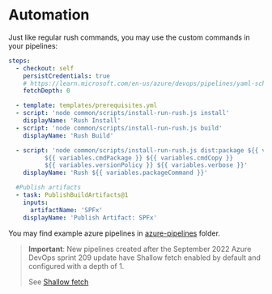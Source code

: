 ﻿# Automation

Just like regular rush commands, you may use the custom commands in your pipelines:

```yml
steps:
  - checkout: self
    persistCredentials: true
    # https://learn.microsoft.com/en-us/azure/devops/pipelines/yaml-schema/steps-checkout?view=azure-pipelines#remarks
    fetchDepth: 0

  - template: templates/prerequisites.yml
  - script: 'node common/scripts/install-run-rush.js install'
    displayName: 'Rush Install'
  - script: 'node common/scripts/install-run-rush.js build'
    displayName: 'Rush Build'

  - script: 'node common/scripts/install-run-rush.js dist:package ${{ variables.packageAll }} ${{ variables.prerelease }}
          ${{ variables.cmdPackage }} ${{ variables.cmdCopy }}
          ${{ variables.versionPolicy }} ${{ variables.verbose }}'
    displayName: 'Rush ${{ variables.packageCommand }}'

  #Publish artifacts
  - task: PublishBuildArtifacts@1
    inputs:
      artifactName: 'SPFx'
    displayName: 'Publish Artifact: SPFx'
```

You may find example azure pipelines in [azure-pipelines](../azure-pipelines/) folder.
> **Important**: New pipelines created after the September 2022 Azure DevOps sprint 209 update have Shallow fetch enabled by default and configured with a depth of 1.
>
>See [Shallow fetch](https://learn.microsoft.com/en-us/azure/devops/pipelines/yaml-schema/steps-checkout?view=azure-pipelines#shallow-fetch)
